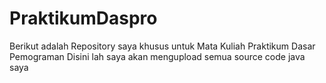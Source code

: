 # PraktikumDaspro
Berikut adalah Repository saya khusus untuk Mata Kuliah Praktikum Dasar Pemograman
Disini lah saya akan mengupload semua source code java saya